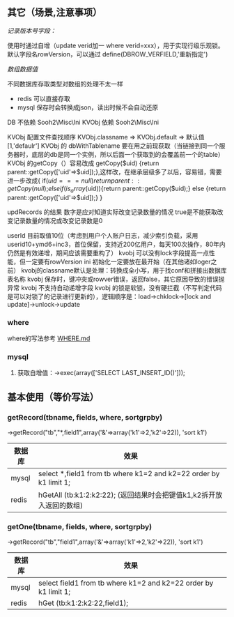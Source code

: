 
## 其它（场景,注意事项）

*记录版本号字段：*

使用时通过自增（update verid加一  where verid=xxx），用于实现行级乐观锁。默认字段名rowVersion，可以通过 define(DBROW_VERFIELD,'重新指定')

*数组数据值*

不同数据库存取类型对数组的处理不太一样

- redis 可以直接存取
- mysql 保存时会转换成json，读出时候不会自动还原

DB 不依赖 Sooh2\Misc\Ini
KVObj 依赖 Sooh2\Misc\Ini

KVObj 配置文件查找顺序  KVObj.classname => KVObj.default => 默认值 [1,'defaulr']
KVObj 的 dbWithTablename 要在用之前现获取（当链接到同一个服务器时，底层的db是同一个实例，所以后面一个获取到的会覆盖前一个的table）
KVObj 的getCopy（）容易改成 getCopy($uid) {return parent::getCopy(['uid'=>$uid]);},这样改，在继承层级多了以后，容易错，需要进一步改成{
    if($uid===null){return parent::getCopy(null);}
    elseif(is_array($uid)){return parent::getCopy($uid);}
    else {return parent::getCopy(['uid'=>$uid]);}
}

updRecords 的结果
数字是应对知道实际改变记录数量的情况
true是不能获取改变记录数量的情况或改变记录数是0

userId 目前取值10位（考虑到用户个人账户日志，减少索引负载，采用userid10+ymd6+inc3，首位保留，支持近200亿用户，每天100次操作，80年内仍然是有效递增，期间应该需要重构了）
kvobj 可以没有lock字段提高一点性能，但一定要有rowVersion
ini 初始化一定要放在最开始（在其他诸如loger之前）
kvobj的classname默认是处理：转换成全小写，用于找conf和拼接出数据库表名称
kvobj 保存时，键冲突或rowver错误，返回false，其它原因导致的错误抛异常
kvobj 不支持自动递增字段
kvobj 的锁是软锁，没有硬拦截（不写判定代码是可以对锁了的记录进行更新的），逻辑顺序是：load->chklock->[lock and update]->unlock->update
### where 

where的写法参考 [WHERE.md](WHERE.md "where编写说明")

### mysql

1. 获取自增值：->exec(array(['SELECT LAST_INSERT_ID()']));

## 基本使用（等价写法）

### getRecord(tbname, fields, where, sortgrpby)

->getRecord("tb","*,field1",array('&'=>array('k1'=>2,'k2'=>22)), 'sort k1')

数据库 | 效果 
---- |  ---
mysql| select *,field1 from tb where k1=2 and k2=22 order by k1 limit 1;
redis| hGetAll (tb:k1:2:k2:22); (返回结果时会把键值k1,k2拆开放入返回的数组)

### getOne(tbname, fields, where, sortgrpby)

->getRecord("tb","field1",array('&'=>array('k1'=>2,'k2'=>22)), 'sort k1')

数据库 | 效果 
---- |  ---
mysql| select field1 from tb where k1=2 and k2=22 order by k1 limit 1;
redis| hGet (tb:k1:2:k2:22,field1);

